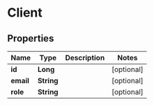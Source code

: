 

# Client

## Properties

Name | Type | Description | Notes
------------ | ------------- | ------------- | -------------
**id** | **Long** |  |  [optional]
**email** | **String** |  |  [optional]
**role** | **String** |  |  [optional]



